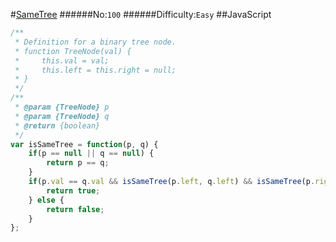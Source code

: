 #[SameTree](https://leetcode.com/problems/same-tree/)
######No:`100`
######Difficulty:`Easy`
##JavaScript

```javascript
/**
 * Definition for a binary tree node.
 * function TreeNode(val) {
 *     this.val = val;
 *     this.left = this.right = null;
 * }
 */
/**
 * @param {TreeNode} p
 * @param {TreeNode} q
 * @return {boolean}
 */
var isSameTree = function(p, q) {
    if(p == null || q == null) {
        return p == q;
    }
    if(p.val == q.val && isSameTree(p.left, q.left) && isSameTree(p.right, q.right)) {
        return true;
    } else {
        return false;
    }
};
```
